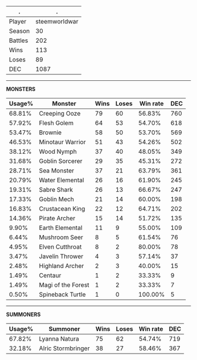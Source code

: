 .|.
|-|-
Player|steemworldwar
Season|30
Battles|202
Wins|113
Loses|89
DEC|1087

---
**MONSTERS**

Usage%|Monster|Wins|Loses|Win rate|DEC|
-|-|-|-|-|-|
68.81%|Creeping Ooze|79|60|56.83%|760|
57.92%|Flesh Golem|64|53|54.70%|618|
53.47%|Brownie|58|50|53.70%|569|
46.53%|Minotaur Warrior|51|43|54.26%|502|
38.12%|Wood Nymph|37|40|48.05%|349|
31.68%|Goblin Sorcerer|29|35|45.31%|272|
28.71%|Sea Monster|37|21|63.79%|361|
20.79%|Water Elemental|26|16|61.90%|245|
19.31%|Sabre Shark|26|13|66.67%|247|
17.33%|Goblin Mech|21|14|60.00%|198|
16.83%|Crustacean King|22|12|64.71%|202|
14.36%|Pirate Archer|15|14|51.72%|135|
9.90%|Earth Elemental|11|9|55.00%|109|
6.44%|Mushroom Seer|8|5|61.54%|76|
4.95%|Elven Cutthroat|8|2|80.00%|78|
3.47%|Javelin Thrower|4|3|57.14%|37|
2.48%|Highland Archer|2|3|40.00%|15|
1.49%|Centaur|1|2|33.33%|9|
1.49%|Magi of the Forest|1|2|33.33%|7|
0.50%|Spineback Turtle|1|0|100.00%|5|

---
**SUMMONERS**

Usage%|Summoner|Wins|Loses|Win rate|DEC|
-|-|-|-|-|-|
67.82%|Lyanna Natura|75|62|54.74%|719|
32.18%|Alric Stormbringer|38|27|58.46%|367|
